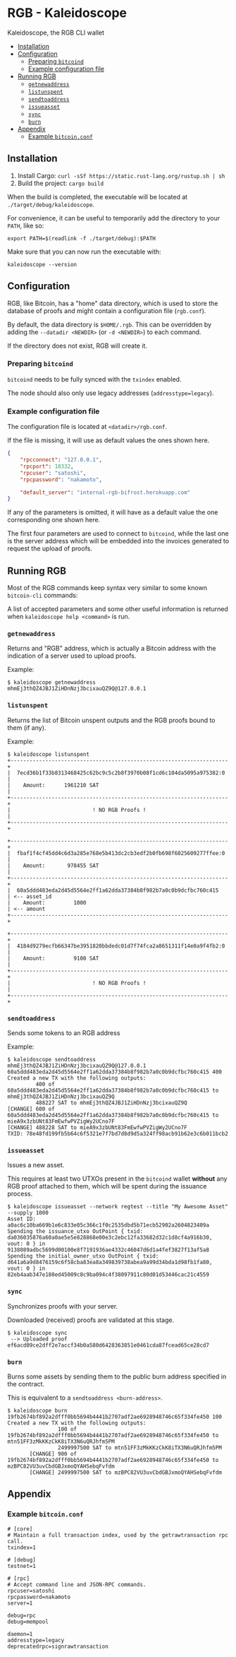 # RGB - Kaleidoscope
Kaleidoscope, the RGB CLI wallet

* [Installation](#installation)
* [Configuration](#configuration)
	* [Preparing `bitcoind`](#preparing-bitcoind)
	* [Example configuration file](#example-configuration-file)
* [Running RGB](#running-rgb)
	* [`getnewaddress`](#getnewaddress)
	* [`listunspent`](#listunspent)
	* [`sendtoaddress`](#sendtoaddress)
	* [`issueasset`](#issueasset)
	* [`sync`](#sync)
	* [`burn`](#burn)
* [Appendix](#appendix)
	* [Example `bitcoin.conf`](#example-bitcoin.conf)

## Installation

1. Install Cargo: `curl -sSf https://static.rust-lang.org/rustup.sh | sh`
2. Build the project: `cargo build`

When the build is completed, the executable will be located at `./target/debug/kaleidoscope`.

For convenience, it can be useful to temporarily add the directory to your `PATH`, like so:

```
export PATH=$(readlink -f ./target/debug):$PATH
```

Make sure that you can now run the executable with:

```
kaleidoscope --version
```

## Configuration

RGB, like Bitcoin, has a "home" data directory, which is used to store the database of proofs and might contain a configuration file (`rgb.conf`).

By default, the data directory is `$HOME/.rgb`. This can be overridden by adding the `--datadir <NEWDIR>` (or `-d <NEWDIR>`) to each command.

If the directory does not exist, RGB will create it.

### Preparing `bitcoind`

`bitcoind` needs to be fully synced with the `txindex` enabled.

The node should also only use legacy addresses (`addresstype=legacy`).

### Example configuration file

The configuration file is located at `<datadir>/rgb.conf`.

If the file is missing, it will use as default values the ones shown here.

```json
{
    "rpcconnect": "127.0.0.1",
    "rpcport": 18332,
    "rpcuser": "satoshi",
    "rpcpassword": "nakamoto",

    "default_server": "internal-rgb-bifrost.herokuapp.com"
}
```

If any of the parameters is omitted, it will have as a default value the one corresponding one shown here.

The first four parameters are used to connect to `bitcoind`, while the last one is the server address which will be embedded into the invoices generated to request the upload of proofs.

## Running RGB

Most of the RGB commands keep syntax very similar to some known `bitcoin-cli` commands:

A list of accepted parameters and some other useful information is returned when `kaleidoscope help <command>` is run.

### `getnewaddress`

Returns and "RGB" address, which is actually a Bitcoin address with the indication of a server used to upload proofs.

Example:

```
$ kaleidoscope getnewaddress
mhmEj3thQZ4JBJ1ZiHDnNzj3bcixauQZ9Q@127.0.0.1
```

### `listunspent`

Returns the list of Bitcoin unspent outputs and the RGB proofs bound to them (if any).

Example:

```
$ kaleidoscope listunspent
+---------------------------------------------------------------------+
|  7ecd36b1f33b8313468425c62bc9c5c2b8f3970b08f1cd6c104da5095a975382:0 |
|    Amount:      1961210 SAT                                         |
+---------------------------------------------------------------------+
|                          ! NO RGB Proofs !                          |
+---------------------------------------------------------------------+

+---------------------------------------------------------------------+
|  fbaf1f4cf45dd4c6d3a285e768e5b413dc2cb3edf2b0fb698f6025609277ffee:0 |
|    Amount:       978455 SAT                                         |
+---------------------------------------------------------------------+
|  60a5ddd483eda2d45d5564e2ff1a62dda37384b8f982b7a0c0b9dcfbc760c415   | <-- asset_id
|    Amount:         1000                                             | <-- amount
+---------------------------------------------------------------------+

+---------------------------------------------------------------------+
|  4184d9279ecfb66347be3951820bbdedc01d7f74fca2a8651311f14e0a9f4fb2:0 |
|    Amount:         9100 SAT                                         |
+---------------------------------------------------------------------+
|                          ! NO RGB Proofs !                          |
+---------------------------------------------------------------------+
```

### `sendtoaddress`

Sends some tokens to an RGB address

Example:

```
$ kaleidoscope sendtoaddress mhmEj3thQZ4JBJ1ZiHDnNzj3bcixauQZ9Q@127.0.0.1 60a5ddd483eda2d45d5564e2ff1a62dda37384b8f982b7a0c0b9dcfbc760c415 400
Created a new TX with the following outputs:
         400 of 60a5ddd483eda2d45d5564e2ff1a62dda37384b8f982b7a0c0b9dcfbc760c415 to mhmEj3thQZ4JBJ1ZiHDnNzj3bcixauQZ9Q
         488227 SAT to mhmEj3thQZ4JBJ1ZiHDnNzj3bcixauQZ9Q
[CHANGE] 600 of 60a5ddd483eda2d45d5564e2ff1a62dda37384b8f982b7a0c0b9dcfbc760c415 to mieA9x3zbUNt83FmEwfwPVZigWy2UCno7F
[CHANGE] 488228 SAT to mieA9x3zbUNt83FmEwfwPVZigWy2UCno7F
TXID: 78e48fd199fb5b64c6f5321e7f7bd7d8d9d5a324ff98acb91b62e3c6b011bcb2
```

### `issueasset`

Issues a new asset.

This requires at least two UTXOs present in the `bitcoind` wallet **without** any RGB proof attached to them, which will be spent during the issuance process.

```
$ kaleidoscope issueasset --network regtest --title "My Awesome Asset" --supply 1000
Asset ID: a0ac6c10ba669b1e6c833e05c366c1f0c2535dbd5b71ecb52902a2604823409a
Spending the issuance_utxo OutPoint { txid: da036035876a60a0ae5e5e828868e00e3c2ebc12fa33682d32c1d8cf4a916b30, vout: 0 } in 9138089adbc5699d00100e8f7191936ae4332c46047d6d1a4fef3827f13af5a8
Spending the initial_owner_utxo OutPoint { txid: d641a6a9d8476159c6f58cba83ea8a349839738abea9a99d34bda1d98fb1fa80, vout: 0 } in 82eb4aab347e180ed45009c8c9ba094c4f38097911c80d01d53446cac21c4559
```

### `sync`

Synchronizes proofs with your server.

Downloaded (received) proofs are validated at this stage.

```
$ kaleidoscope sync
 --> Uploaded proof ef6acd09ce2dff2e7accf34b0a580d6428363851e0461cda87fcead65ce28cd7
```

### `burn`

Burns some assets by sending them to the public burn address specified in the contract.

This is equivalent to a `sendtoaddress <burn-address>`.

```
$ kaleidoscope burn 19fb2674bf892a2dfff0bb5694b4441b2707adf2ae6928948746c65f334fe450 100
Created a new TX with the following outputs:
                100 of 19fb2674bf892a2dfff0bb5694b4441b2707adf2ae6928948746c65f334fe450 to mtn51FF3zMkKKzCkK8iTX3N6uQRJhfm5PM
                2499997500 SAT to mtn51FF3zMkKKzCkK8iTX3N6uQRJhfm5PM
       [CHANGE] 900 of 19fb2674bf892a2dfff0bb5694b4441b2707adf2ae6928948746c65f334fe450 to mzBPC82VU3uvCbdGBJxmoQYAHSebqFvfdm
       [CHANGE] 2499997500 SAT to mzBPC82VU3uvCbdGBJxmoQYAHSebqFvfdm
```

## Appendix

### Example `bitcoin.conf`

```
# [core]
# Maintain a full transaction index, used by the getrawtransaction rpc call.
txindex=1

# [debug]
testnet=1

# [rpc]
# Accept command line and JSON-RPC commands.
rpcuser=satoshi
rpcpassword=nakamoto
server=1

debug=rpc
debug=mempool

daemon=1
addresstype=legacy
deprecatedrpc=signrawtransaction
```

